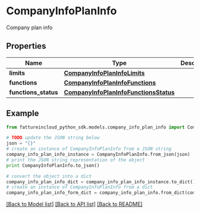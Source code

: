 # CompanyInfoPlanInfo

Company plan info

## Properties

Name | Type | Description | Notes
------------ | ------------- | ------------- | -------------
**limits** | [**CompanyInfoPlanInfoLimits**](CompanyInfoPlanInfoLimits.md) |  | [optional] 
**functions** | [**CompanyInfoPlanInfoFunctions**](CompanyInfoPlanInfoFunctions.md) |  | [optional] 
**functions_status** | [**CompanyInfoPlanInfoFunctionsStatus**](CompanyInfoPlanInfoFunctionsStatus.md) |  | [optional] 

## Example

```python
from fattureincloud_python_sdk.models.company_info_plan_info import CompanyInfoPlanInfo

# TODO update the JSON string below
json = "{}"
# create an instance of CompanyInfoPlanInfo from a JSON string
company_info_plan_info_instance = CompanyInfoPlanInfo.from_json(json)
# print the JSON string representation of the object
print CompanyInfoPlanInfo.to_json()

# convert the object into a dict
company_info_plan_info_dict = company_info_plan_info_instance.to_dict()
# create an instance of CompanyInfoPlanInfo from a dict
company_info_plan_info_form_dict = company_info_plan_info.from_dict(company_info_plan_info_dict)
```
[[Back to Model list]](../README.md#documentation-for-models) [[Back to API list]](../README.md#documentation-for-api-endpoints) [[Back to README]](../README.md)


